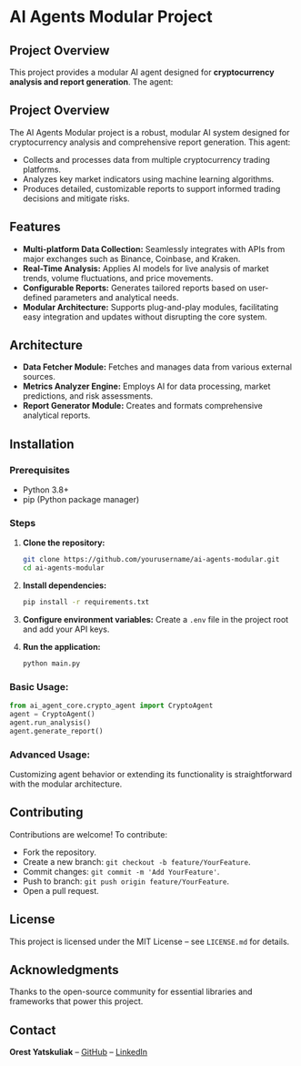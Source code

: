 # AI Agents Modular Project

## Project Overview

This project provides a modular AI agent designed for **cryptocurrency analysis and report generation**. The agent:

## Project Overview

The AI Agents Modular project is a robust, modular AI system designed for cryptocurrency analysis and comprehensive report generation. This agent:
- Collects and processes data from multiple cryptocurrency trading platforms.
- Analyzes key market indicators using machine learning algorithms.
- Produces detailed, customizable reports to support informed trading decisions and mitigate risks.

## Features
- **Multi-platform Data Collection:** Seamlessly integrates with APIs from major exchanges such as Binance, Coinbase, and Kraken.
- **Real-Time Analysis:** Applies AI models for live analysis of market trends, volume fluctuations, and price movements.
- **Configurable Reports:** Generates tailored reports based on user-defined parameters and analytical needs.
- **Modular Architecture:** Supports plug-and-play modules, facilitating easy integration and updates without disrupting the core system.

## Architecture
- **Data Fetcher Module:** Fetches and manages data from various external sources.
- **Metrics Analyzer Engine:** Employs AI for data processing, market predictions, and risk assessments.
- **Report Generator Module:** Creates and formats comprehensive analytical reports.

## Installation
### Prerequisites
- Python 3.8+
- pip (Python package manager)

### Steps
1. **Clone the repository:**
   ```bash
   git clone https://github.com/yourusername/ai-agents-modular.git
   cd ai-agents-modular
   ```
2. **Install dependencies:**
   ```bash
   pip install -r requirements.txt
   ```
3. **Configure environment variables:**
   Create a `.env` file in the project root and add your API keys.

4. **Run the application:**
   ```bash
   python main.py
   ```

### Basic Usage:
```python
from ai_agent_core.crypto_agent import CryptoAgent
agent = CryptoAgent()
agent.run_analysis()
agent.generate_report()
```

### Advanced Usage:
Customizing agent behavior or extending its functionality is straightforward with the modular architecture.

## Contributing
Contributions are welcome! To contribute:
- Fork the repository.
- Create a new branch: `git checkout -b feature/YourFeature`.
- Commit changes: `git commit -m 'Add YourFeature'`.
- Push to branch: `git push origin feature/YourFeature`.
- Open a pull request.

## License
This project is licensed under the MIT License – see `LICENSE.md` for details.

## Acknowledgments
Thanks to the open-source community for essential libraries and frameworks that power this project.


## **Contact**
**Orest Yatskuliak** – [GitHub](OrestRocky) – [LinkedIn](https://www.linkedin.com/in/orest-yatskuliak-b765461b0/)
